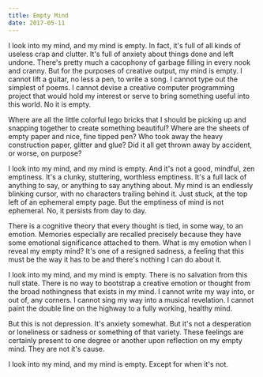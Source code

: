 ```yaml
---
title: Empty Mind
date: 2017-05-11
---
```

I look into my mind, and my mind is empty. In fact, it's full of all kinds of useless crap and clutter. It's full of anxiety about things done and left undone. There's pretty much a cacophony of garbage filling in every nook and cranny. But for the purposes of creative output, my mind is empty. I cannot lift a guitar, no less a pen, to write a song. I cannot type out the simplest of poems. I cannot devise a creative computer programming project that would hold my interest or serve to bring something useful into this world. No it is empty.

Where are all the little colorful lego bricks that I should be picking up and snapping together to create something beautiful? Where are the sheets of empty paper and nice, fine tipped pen? Who took away the heavy construction paper, glitter and glue? Did it all get thrown away by accident, or worse, on purpose?

I look into my mind, and my mind is empty. And it's not a good, mindful, zen emptiness. It's a clunky, stuttering, worthless emptiness. It's a full lack of anything to say, or anything to say anything about. My mind is an endlessly blinking cursor, with no characters trailing behind it. Just stuck, at the top left of an ephemeral empty page. But the emptiness of mind is not ephemeral. No, it persists from day to day.

There is a cognitive theory that every thought is tied, in some way, to an emotion. Memories especially are recalled precisely because they have some emotional significance attached to them. What is my emotion when I reveal my empty mind? It's one of a resigned sadness, a feeling that this must be the way it has to be and there's nothing I can do about it.

I look into my mind, and my mind is empty. There is no salvation from this null state. There is no way to bootstrap a creative emotion or thought from the broad nothingness that exists in my mind. I cannot write my way into, or out of, any corners. I cannot sing my way into a musical revelation. I cannot paint the double line on the highway to a fully working, healthy mind.

But this is not depression. It's anxiety somewhat. But it's not a desperation or loneliness or sadness or something of that variety. These feelings are certainly present to one degree or another upon reflection on my empty mind. They are not it's cause.

I look into my mind, and my mind is empty. Except for when it's not.